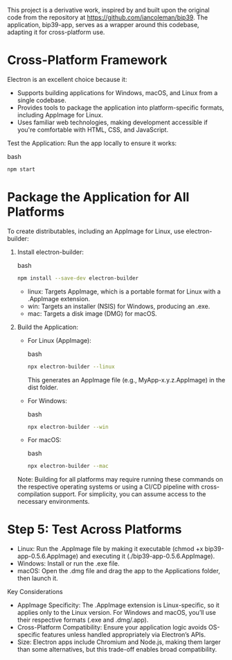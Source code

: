This project is a derivative work, inspired by and built upon the original code from the repository at https://github.com/iancoleman/bip39. The application, bip39-app, serves as a wrapper around this codebase, adapting it for cross-platform use.



# Cross-Platform Framework

Electron is an excellent choice because it:

- Supports building applications for Windows, macOS, and Linux from a single codebase.
- Provides tools to package the application into platform-specific formats, including AppImage for Linux.
- Uses familiar web technologies, making development accessible if you're comfortable with HTML, CSS, and JavaScript.


Test the Application: Run the app locally to ensure it works:

   bash

   ```bash
   npm start
   ```

# Package the Application for All Platforms

To create distributables, including an AppImage for Linux, use electron-builder:

1. Install electron-builder:

   bash

   ```bash
   npm install --save-dev electron-builder
   ```


   - linux: Targets AppImage, which is a portable format for Linux with a .AppImage extension.
   - win: Targets an installer (NSIS) for Windows, producing an .exe.
   - mac: Targets a disk image (DMG) for macOS.

3. Build the Application:

   - For Linux (AppImage):

     bash

     ```bash
     npx electron-builder --linux
     ```

     This generates an AppImage file (e.g., MyApp-x.y.z.AppImage) in the dist folder.

   - For Windows:

     bash

     ```bash
     npx electron-builder --win
     ```

   - For macOS:

     bash

     ```bash
     npx electron-builder --mac
     ```

   Note: Building for all platforms may require running these commands on the respective operating systems or using a CI/CD pipeline with cross-compilation support. For simplicity, you can assume access to the necessary environments.

# Step 5: Test Across Platforms

- Linux: Run the .AppImage file by making it executable (chmod +x bip39-app-0.5.6.AppImage) and executing it (./bip39-app-0.5.6.AppImage).
- Windows: Install or run the .exe file.
- macOS: Open the .dmg file and drag the app to the Applications folder, then launch it.

Key Considerations

- AppImage Specificity: The .AppImage extension is Linux-specific, so it applies only to the Linux version. For Windows and macOS, you’ll use their respective formats (.exe and .dmg/.app).
- Cross-Platform Compatibility: Ensure your application logic avoids OS-specific features unless handled appropriately via Electron’s APIs.
- Size: Electron apps include Chromium and Node.js, making them larger than some alternatives, but this trade-off enables broad compatibility.

